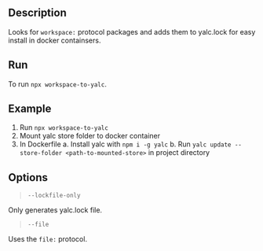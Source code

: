 ## Description

Looks for `workspace:` protocol packages and adds them to yalc.lock for easy install in docker containsers.

## Run

To run `npx workspace-to-yalc`.

## Example

1. Run `npx workspace-to-yalc`
2. Mount yalc store folder to docker container
3. In Dockerfile
a. Install yalc with `npm i -g yalc`
b. Run `yalc update --store-folder <path-to-mounted-store>` in project directory

## Options

>`--lockfile-only`

Only generates yalc.lock file.

>`--file`

Uses the `file:` protocol.
